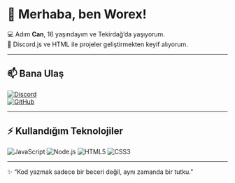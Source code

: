# 👋 Merhaba, ben Worex!

💻 Adım **Can**, 16 yaşındayım ve Tekirdağ’da yaşıyorum.  
🚀 Discord.js ve HTML ile projeler geliştirmekten keyif alıyorum.  

---

## 📫 Bana Ulaş
[![Discord](https://img.shields.io/badge/Discord-5865F2?style=for-the-badge&logo=discord&logoColor=white)](https://discord.com/users/DISCORD_ID)  
[![GitHub](https://img.shields.io/badge/GitHub-000000?style=for-the-badge&logo=github&logoColor=white)](https://github.com/worex)

---

## ⚡ Kullandığım Teknolojiler
![JavaScript](https://img.shields.io/badge/JavaScript-F7DF1E?style=for-the-badge&logo=javascript&logoColor=black)
![Node.js](https://img.shields.io/badge/Node.js-339933?style=for-the-badge&logo=nodedotjs&logoColor=white)
![HTML5](https://img.shields.io/badge/HTML5-E34F26?style=for-the-badge&logo=html5&logoColor=white)
![CSS3](https://img.shields.io/badge/CSS3-1572B6?style=for-the-badge&logo=css3&logoColor=white)

---

✨ “Kod yazmak sadece bir beceri değil, aynı zamanda bir tutku.”  
